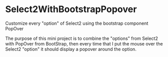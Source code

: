 # Select2WithBootstrapPopover
Customize every "option" of Select2 using the bootstrap component PopOver


The purpose of this mini project is to combine the "options" from Select2 with PopOver from BootStrap, then every time that
I put the mouse over the Select2 "option" it should display a popover around the option.
